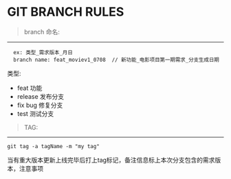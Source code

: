 # GIT BRANCH RULES

> branch 命名: 
--------------------------------------------------

```
  ex: 类型_需求版本_月日
  branch name: feat_moviev1_0708  // 新功能_电影项目第一期需求_分支生成日期
```
  
  类型: 
  *  feat     功能
  *  release  发布分支
  *  fix      bug 修复分支
  *  test     测试分支


> TAG: 
--------------------------------------------------

```
git tag -a tagName -m "my tag" 
```

当有重大版本更新上线完毕后打上tag标记，备注信息标上本次分支包含的需求版本，注意事项